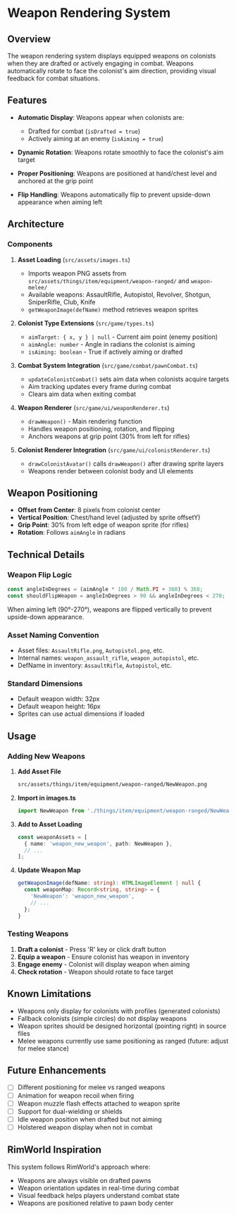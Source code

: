 # Weapon Rendering System

## Overview

The weapon rendering system displays equipped weapons on colonists when they are drafted or actively engaging in combat. Weapons automatically rotate to face the colonist's aim direction, providing visual feedback for combat situations.

## Features

- **Automatic Display**: Weapons appear when colonists are:
  - Drafted for combat (`isDrafted = true`)
  - Actively aiming at an enemy (`isAiming = true`)
  
- **Dynamic Rotation**: Weapons rotate smoothly to face the colonist's aim target
- **Proper Positioning**: Weapons are positioned at hand/chest level and anchored at the grip point
- **Flip Handling**: Weapons automatically flip to prevent upside-down appearance when aiming left

## Architecture

### Components

1. **Asset Loading** (`src/assets/images.ts`)
   - Imports weapon PNG assets from `src/assets/things/item/equipment/weapon-ranged/` and `weapon-melee/`
   - Available weapons: AssaultRifle, Autopistol, Revolver, Shotgun, SniperRifle, Club, Knife
   - `getWeaponImage(defName)` method retrieves weapon sprites

2. **Colonist Type Extensions** (`src/game/types.ts`)
   - `aimTarget: { x, y } | null` - Current aim point (enemy position)
   - `aimAngle: number` - Angle in radians the colonist is aiming
   - `isAiming: boolean` - True if actively aiming or drafted

3. **Combat System Integration** (`src/game/combat/pawnCombat.ts`)
   - `updateColonistCombat()` sets aim data when colonists acquire targets
   - Aim tracking updates every frame during combat
   - Clears aim data when exiting combat

4. **Weapon Renderer** (`src/game/ui/weaponRenderer.ts`)
   - `drawWeapon()` - Main rendering function
   - Handles weapon positioning, rotation, and flipping
   - Anchors weapons at grip point (30% from left for rifles)

5. **Colonist Renderer Integration** (`src/game/ui/colonistRenderer.ts`)
   - `drawColonistAvatar()` calls `drawWeapon()` after drawing sprite layers
   - Weapons render between colonist body and UI elements

## Weapon Positioning

- **Offset from Center**: 8 pixels from colonist center
- **Vertical Position**: Chest/hand level (adjusted by sprite offsetY)
- **Grip Point**: 30% from left edge of weapon sprite (for rifles)
- **Rotation**: Follows `aimAngle` in radians

## Technical Details

### Weapon Flip Logic
```typescript
const angleInDegrees = (aimAngle * 180 / Math.PI + 360) % 360;
const shouldFlipWeapon = angleInDegrees > 90 && angleInDegrees < 270;
```

When aiming left (90°-270°), weapons are flipped vertically to prevent upside-down appearance.

### Asset Naming Convention
- Asset files: `AssaultRifle.png`, `Autopistol.png`, etc.
- Internal names: `weapon_assault_rifle`, `weapon_autopistol`, etc.
- DefName in inventory: `AssaultRifle`, `Autopistol`, etc.

### Standard Dimensions
- Default weapon width: 32px
- Default weapon height: 16px
- Sprites can use actual dimensions if loaded

## Usage

### Adding New Weapons

1. **Add Asset File**
   ```bash
   src/assets/things/item/equipment/weapon-ranged/NewWeapon.png
   ```

2. **Import in images.ts**
   ```typescript
   import NewWeapon from './things/item/equipment/weapon-ranged/NewWeapon.png';
   ```

3. **Add to Asset Loading**
   ```typescript
   const weaponAssets = [
     { name: 'weapon_new_weapon', path: NewWeapon },
     // ...
   ];
   ```

4. **Update Weapon Map**
   ```typescript
   getWeaponImage(defName: string): HTMLImageElement | null {
     const weaponMap: Record<string, string> = {
       'NewWeapon': 'weapon_new_weapon',
       // ...
     };
   }
   ```

### Testing Weapons

1. **Draft a colonist** - Press 'R' key or click draft button
2. **Equip a weapon** - Ensure colonist has weapon in inventory
3. **Engage enemy** - Colonist will display weapon when aiming
4. **Check rotation** - Weapon should rotate to face target

## Known Limitations

- Weapons only display for colonists with profiles (generated colonists)
- Fallback colonists (simple circles) do not display weapons
- Weapon sprites should be designed horizontal (pointing right) in source files
- Melee weapons currently use same positioning as ranged (future: adjust for melee stance)

## Future Enhancements

- [ ] Different positioning for melee vs ranged weapons
- [ ] Animation for weapon recoil when firing
- [ ] Weapon muzzle flash effects attached to weapon sprite
- [ ] Support for dual-wielding or shields
- [ ] Idle weapon position when drafted but not aiming
- [ ] Holstered weapon display when not in combat

## RimWorld Inspiration

This system follows RimWorld's approach where:
- Weapons are always visible on drafted pawns
- Weapon orientation updates in real-time during combat
- Visual feedback helps players understand combat state
- Weapons are positioned relative to pawn body center
